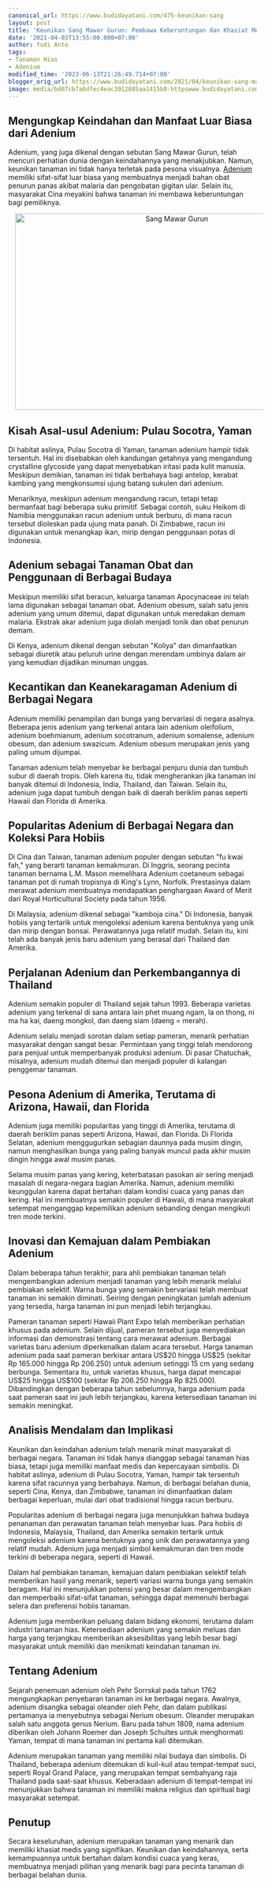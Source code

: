 ```yaml
---
canonical_url: https://www.budidayatani.com/475-keunikan-sang
layout: post
title: 'Keunikan Sang Mawar Gurun: Pembawa Keberuntungan dan Khasiat Medisnya'
date: '2021-04-03T13:55:00.000+07:00'
author: Yudi Anto
tags:
- Tanaman Hias
- Adenium
modified_time: '2023-06-13T21:26:49.714+07:00'
blogger_orig_url: https://www.budidayatani.com/2021/04/keunikan-sang-mawar-gurun-pembawa.html
image: media/bd87cb7a6dfec4eac3912685aa1415b0-httpswww.budidayatani.comsearchlabelAdenium.jpg
---
```

<h2>Mengungkap Keindahan dan Manfaat Luar Biasa dari Adenium</h2><p>Adenium, yang juga dikenal dengan sebutan Sang Mawar Gurun, telah mencuri perhatian dunia dengan keindahannya yang menakjubkan. Namun, keunikan tanaman ini tidak hanya terletak pada pesona visualnya. <a href="https://www.budidayatani.com/search/label/Adenium">Adenium</a> memiliki sifat-sifat luar biasa yang membuatnya menjadi bahan obat penurun panas akibat malaria dan pengobatan gigitan ular. Selain itu, masyarakat Cina meyakini bahwa tanaman ini membawa keberuntungan bagi pemiliknya.</p><div class="separator" style="clear: both; text-align: center;"><a href="https://blogger.googleusercontent.com/img/b/R29vZ2xl/AVvXsEjf4U6-fY3kfmQVKdwv6oKAeJ2JXOsxoy0svmPC1LkQKmD2PHVpfjb6VmtiphsuUOMNizWo1YO9CHW2vaNbPcFFYyB0PgQ2Qi4pQKwEeJFTJnAUVPacXNtq2AxAV-0bKzfeDeQL-_cHynl-j5-lLRpvwiN_PSD_d4MLf0_SDEi8qw0Jgs5UXWFc5gLlHA/s1927/httpswww.budidayatani.comsearchlabelAdenium.jpg" imageanchor="1" style="margin-left: 1em; margin-right: 1em;"><img alt="Sang Mawar Gurun" border="0" data-original-height="1200" data-original-width="1927" height="398" src="https://blogger.googleusercontent.com/img/b/R29vZ2xl/AVvXsEjf4U6-fY3kfmQVKdwv6oKAeJ2JXOsxoy0svmPC1LkQKmD2PHVpfjb6VmtiphsuUOMNizWo1YO9CHW2vaNbPcFFYyB0PgQ2Qi4pQKwEeJFTJnAUVPacXNtq2AxAV-0bKzfeDeQL-_cHynl-j5-lLRpvwiN_PSD_d4MLf0_SDEi8qw0Jgs5UXWFc5gLlHA/w640-h398/httpswww.budidayatani.comsearchlabelAdenium.jpg" width="640" /></a></div><h2>Kisah Asal-usul Adenium: Pulau Socotra, Yaman</h2><p>Di habitat aslinya, Pulau Socotra di Yaman, tanaman adenium hampir tidak tersentuh. Hal ini disebabkan oleh kandungan getahnya yang mengandung crystalline glycoside yang dapat menyebabkan iritasi pada kulit manusia. Meskipun demikian, tanaman ini tidak berbahaya bagi antelop, kerabat kambing yang mengkonsumsi ujung batang sukulen dari adenium.</p><p>Menariknya, meskipun adenium mengandung racun, tetapi tetap bermanfaat bagi beberapa suku primitif. Sebagai contoh, suku Heikom di Namibia menggunakan racun adenium untuk berburu, di mana racun tersebut dioleskan pada ujung mata panah. Di Zimbabwe, racun ini digunakan untuk menangkap ikan, mirip dengan penggunaan potas di Indonesia.</p><h2>Adenium sebagai Tanaman Obat dan Penggunaan di Berbagai Budaya</h2><p>Meskipun memiliki sifat beracun, keluarga tanaman Apocynaceae ini telah lama digunakan sebagai tanaman obat. Adenium obesum, salah satu jenis adenium yang umum ditemui, dapat digunakan untuk meredakan demam malaria. Ekstrak akar adenium juga diolah menjadi tonik dan obat penurun demam.</p><p>Di Kenya, adenium dikenal dengan sebutan "Koliya" dan dimanfaatkan sebagai diuretik atau peluruh urine dengan merendam umbinya dalam air yang kemudian dijadikan minuman unggas.</p><h2>Kecantikan dan Keanekaragaman Adenium di Berbagai Negara</h2><p>Adenium memiliki penampilan dan bunga yang bervariasi di negara asalnya. Beberapa jenis adenium yang terkenal antara lain adenium oleifolium, adenium boehmianum, adenium socotranum, adenium somalense, adenium obesum, dan adenium swazicum. Adenium obesum merupakan jenis yang paling umum dijumpai.</p><p>Tanaman adenium telah menyebar ke berbagai penjuru dunia dan tumbuh subur di daerah tropis. Oleh karena itu, tidak mengherankan jika tanaman ini banyak ditemui di Indonesia, India, Thailand, dan Taiwan. Selain itu, adenium juga dapat tumbuh dengan baik di daerah beriklim panas seperti Hawaii dan Florida di Amerika.</p><h2>Popularitas Adenium di Berbagai Negara dan Koleksi Para Hobiis</h2><p>Di Cina dan Taiwan, tanaman adenium populer dengan sebutan "fu kwai fah," yang berarti tanaman kemakmuran. Di Inggris, seorang pecinta tanaman bernama L.M. Mason memelihara Adenium coetaneum sebagai tanaman pot di rumah tropisnya di King's Lynn, Norfolk. Prestasinya dalam merawat adenium membuatnya mendapatkan penghargaan Award of Merit dari Royal Horticultural Society pada tahun 1956.</p><p>Di Malaysia, adenium dikenal sebagai "kamboja cina." Di Indonesia, banyak hobiis yang tertarik untuk mengoleksi adenium karena bentuknya yang unik dan mirip dengan bonsai. Perawatannya juga relatif mudah. Selain itu, kini telah ada banyak jenis baru adenium yang berasal dari Thailand dan Amerika.</p><h2>Perjalanan Adenium dan Perkembangannya di Thailand</h2><p>Adenium semakin populer di Thailand sejak tahun 1993. Beberapa varietas adenium yang terkenal di sana antara lain phet muang ngam, la on thong, ni ma ha kai, daeng mongkol, dan daeng siam (daeng = merah).</p><p>Adenium selalu menjadi sorotan dalam setiap pameran, menarik perhatian masyarakat dengan sangat besar. Permintaan yang tinggi telah mendorong para penjual untuk memperbanyak produksi adenium. Di pasar Chatuchak, misalnya, adenium mudah ditemui dan menjadi populer di kalangan penggemar tanaman.</p><h2>Pesona Adenium di Amerika, Terutama di Arizona, Hawaii, dan Florida</h2><p>Adenium juga memiliki popularitas yang tinggi di Amerika, terutama di daerah beriklim panas seperti Arizona, Hawaii, dan Florida. Di Florida Selatan, adenium menggugurkan sebagian daunnya pada musim dingin, namun menghasilkan bunga yang paling banyak muncul pada akhir musim dingin hingga awal musim panas.</p><p>Selama musim panas yang kering, keterbatasan pasokan air sering menjadi masalah di negara-negara bagian Amerika. Namun, adenium memiliki keunggulan karena dapat bertahan dalam kondisi cuaca yang panas dan kering. Hal ini membuatnya semakin populer di Hawaii, di mana masyarakat setempat menganggap kepemilikan adenium sebanding dengan mengikuti tren mode terkini.</p><h2>Inovasi dan Kemajuan dalam Pembiakan Adenium</h2><p>Dalam beberapa tahun terakhir, para ahli pembiakan tanaman telah mengembangkan adenium menjadi tanaman yang lebih menarik melalui pembiakan selektif. Warna bunga yang semakin bervariasi telah membuat tanaman ini semakin diminati. Seiring dengan peningkatan jumlah adenium yang tersedia, harga tanaman ini pun menjadi lebih terjangkau.</p><p>Pameran tanaman seperti Hawaii Plant Expo telah memberikan perhatian khusus pada adenium. Selain dijual, pameran tersebut juga menyediakan informasi dan demonstrasi tentang cara merawat adenium. Berbagai varietas baru adenium diperkenalkan dalam acara tersebut. Harga tanaman adenium pada saat pameran berkisar antara US$20 hingga US$25 (sekitar Rp 165.000 hingga Rp 206.250) untuk adenium setinggi 15 cm yang sedang berbunga. Sementara itu, untuk varietas khusus, harga dapat mencapai US$25 hingga US$100 (sekitar Rp 206.250 hingga Rp 825.000). Dibandingkan dengan beberapa tahun sebelumnya, harga adenium pada saat pameran saat ini jauh lebih terjangkau, karena ketersediaan tanaman ini semakin meningkat.</p><h2>Analisis Mendalam dan Implikasi</h2><p>Keunikan dan keindahan adenium telah menarik minat masyarakat di berbagai negara. Tanaman ini tidak hanya dianggap sebagai tanaman hias biasa, tetapi juga memiliki manfaat medis dan kepercayaan simbolis. Di habitat aslinya, adenium di Pulau Socotra, Yaman, hampir tak tersentuh karena sifat racunnya yang berbahaya. Namun, di berbagai belahan dunia, seperti Cina, Kenya, dan Zimbabwe, tanaman ini dimanfaatkan dalam berbagai keperluan, mulai dari obat tradisional hingga racun berburu.</p><p>Popularitas adenium di berbagai negara juga menunjukkan bahwa budaya penanaman dan perawatan tanaman telah menyebar luas. Para hobiis di Indonesia, Malaysia, Thailand, dan Amerika semakin tertarik untuk mengoleksi adenium karena bentuknya yang unik dan perawatannya yang relatif mudah. Adenium juga menjadi simbol kemakmuran dan tren mode terkini di beberapa negara, seperti di Hawaii.</p><p>Dalam hal pembiakan tanaman, kemajuan dalam pembiakan selektif telah memberikan hasil yang menarik, seperti variasi warna bunga yang semakin beragam. Hal ini menunjukkan potensi yang besar dalam mengembangkan dan memperbaiki sifat-sifat tanaman, sehingga dapat memenuhi berbagai selera dan preferensi hobiis tanaman.</p><p>Adenium juga memberikan peluang dalam bidang ekonomi, terutama dalam industri tanaman hias. Ketersediaan adenium yang semakin meluas dan harga yang terjangkau memberikan aksesibilitas yang lebih besar bagi masyarakat untuk memiliki dan menikmati keindahan tanaman ini.</p><h2>Tentang Adenium</h2><p>Sejarah penemuan adenium oleh Pehr Sorrskal pada tahun 1762 mengungkapkan penyebaran tanaman ini ke berbagai negara. Awalnya, adenium disangka sebagai oleander oleh Pehr, dan dalam publikasi pertamanya ia menyebutnya sebagai Nerium obesum. Oleander merupakan salah satu anggota genus Nerium. Baru pada tahun 1809, nama adenium diberikan oleh Johann Roemer dan Joseph Schultes untuk menghormati Yaman, tempat di mana tanaman ini pertama kali ditemukan.</p><p>Adenium merupakan tanaman yang memiliki nilai budaya dan simbolis. Di Thailand, beberapa adenium ditemukan di kuil-kuil atau tempat-tempat suci, seperti Royal Grand Palace, yang merupakan tempat sembahyang raja Thailand pada saat-saat khusus. Keberadaan adenium di tempat-tempat ini menunjukkan bahwa tanaman ini memiliki makna religius dan spiritual bagi masyarakat setempat.</p><h2>Penutup</h2><p>Secara keseluruhan, adenium merupakan tanaman yang menarik dan memiliki khasiat medis yang signifikan. Keunikan dan keindahannya, serta kemampuannya untuk bertahan dalam kondisi cuaca yang keras, membuatnya menjadi pilihan yang menarik bagi para pecinta tanaman di berbagai belahan dunia.</p>